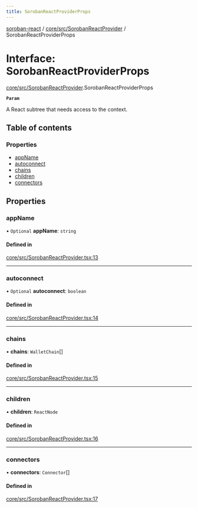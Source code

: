 ```yaml
---
title: SorobanReactProviderProps
---
```

[soroban-react](../README.md) / [core/src/SorobanReactProvider](../modules/core_src_SorobanReactProvider.md) / SorobanReactProviderProps

# Interface: SorobanReactProviderProps

[core/src/SorobanReactProvider](../modules/core_src_SorobanReactProvider.md).SorobanReactProviderProps

**`Param`**

A React subtree that needs access to the context.

## Table of contents

### Properties

- [appName](core_src_SorobanReactProvider.SorobanReactProviderProps.md#appname)
- [autoconnect](core_src_SorobanReactProvider.SorobanReactProviderProps.md#autoconnect)
- [chains](core_src_SorobanReactProvider.SorobanReactProviderProps.md#chains)
- [children](core_src_SorobanReactProvider.SorobanReactProviderProps.md#children)
- [connectors](core_src_SorobanReactProvider.SorobanReactProviderProps.md#connectors)

## Properties

### appName

• `Optional` **appName**: `string`

#### Defined in

[core/src/SorobanReactProvider.tsx:13](https://github.com/paltalabs/soroban-react/blob/7608217/packages/core/src/SorobanReactProvider.tsx#L13)

___

### autoconnect

• `Optional` **autoconnect**: `boolean`

#### Defined in

[core/src/SorobanReactProvider.tsx:14](https://github.com/paltalabs/soroban-react/blob/7608217/packages/core/src/SorobanReactProvider.tsx#L14)

___

### chains

• **chains**: `WalletChain`[]

#### Defined in

[core/src/SorobanReactProvider.tsx:15](https://github.com/paltalabs/soroban-react/blob/7608217/packages/core/src/SorobanReactProvider.tsx#L15)

___

### children

• **children**: `ReactNode`

#### Defined in

[core/src/SorobanReactProvider.tsx:16](https://github.com/paltalabs/soroban-react/blob/7608217/packages/core/src/SorobanReactProvider.tsx#L16)

___

### connectors

• **connectors**: `Connector`[]

#### Defined in

[core/src/SorobanReactProvider.tsx:17](https://github.com/paltalabs/soroban-react/blob/7608217/packages/core/src/SorobanReactProvider.tsx#L17)
